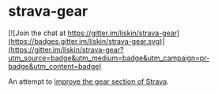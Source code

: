 # strava-gear

[![Join the chat at https://gitter.im/liskin/strava-gear](https://badges.gitter.im/liskin/strava-gear.svg)](https://gitter.im/liskin/strava-gear?utm_source=badge&utm_medium=badge&utm_campaign=pr-badge&utm_content=badge)

An attempt to [improve the gear section of
Strava](https://strava.zendesk.com/entries/21453463).
